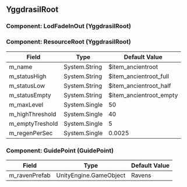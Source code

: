 ## YggdrasilRoot

### Component: LodFadeInOut (YggdrasilRoot)

### Component: ResourceRoot (YggdrasilRoot)

|Field|Type|Default Value|
|-----|----|-------------|
|m_name|System.String|$item_ancientroot|
|m_statusHigh|System.String|$item_ancientroot_full|
|m_statusLow|System.String|$item_ancientroot_half|
|m_statusEmpty|System.String|$item_ancientroot_empty|
|m_maxLevel|System.Single|50|
|m_highThreshold|System.Single|40|
|m_emptyTreshold|System.Single|5|
|m_regenPerSec|System.Single|0.0025|

### Component: GuidePoint (GuidePoint)

|Field|Type|Default Value|
|-----|----|-------------|
|m_ravenPrefab|UnityEngine.GameObject|Ravens|

